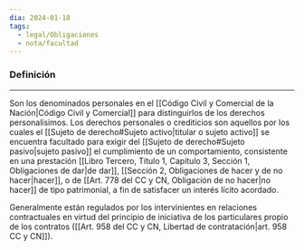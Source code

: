 ```yaml
---
dia: 2024-01-18
tags:
  - legal/Obligaciones
  - nota/facultad
---
```

### Definición
---
Son los denominados personales en el [[Código Civil y Comercial de la Nación|Código Civil y Comercial]] para distinguirlos de los derechos personalísimos. Los derechos personales o crediticios son aquellos por los cuales el [[Sujeto de derecho#Sujeto activo|titular o sujeto activo]] se encuentra facultado para exigir del [[Sujeto de derecho#Sujeto pasivo|sujeto pasivo]] el cumplimiento de un comportamiento, consistente en una prestación [[Libro Tercero, Título 1, Capítulo 3, Sección 1, Obligaciones de dar|de dar]], [[Sección 2, Obligaciones de hacer y de no hacer|hacer]], o de [[Art. 778 del CC y CN, Obligación de no hacer|no hacer]] de tipo patrimonial, a fin de satisfacer un interés lícito acordado. 

Generalmente están regulados por los intervinientes en relaciones contractuales en virtud del principio de iniciativa de los particulares propio de los contratos ([[Art. 958 del CC y CN, Libertad de contratación|art. 958 CC y CN]]).